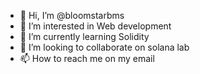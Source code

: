 - 👋 Hi, I’m @bloomstarbms
- 👀 I’m interested in Web development 
- 🌱 I’m currently learning Solidity 
- 💞️ I’m looking to collaborate on solana lab
- 📫 How to reach me on my email


<!---
bloomstarbms/bloomstarbms is a ✨ special ✨ repository because its `README.md` (this file) appears on your GitHub profile.
You can click the Preview link to take a look at your changes.
--->
